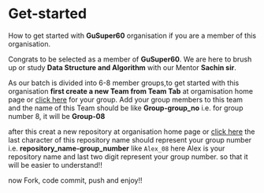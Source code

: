 # Get-started
How to get started with **GuSuper60** organisation if you are a member of this organisation.

Congrats to be selected as a member of **GuSuper60**. We are here to brush up or study **Data Structure and Algorithm** with our Mentor **Sachin sir**.

As our batch is divided into  6-8 member groups,to get started with this organisation **first create a new Team from Team Tab** at orgamisation home page or [click here](https://github.com/orgs/GUSuper60/teams) for your group. Add your group members to this team and the name of this Team should be like **Group-group_no** i.e. for group number 8, it will be **Group-08**

after this creat a new repository at organisation home page or [click here](https://github.com/organizations/GUSuper60/repositories/new) the last character of this repository name should represent your group number i.e. **repository_name-group_number** like `Alex_08` here Alex is your repository name and last two digit represent your group number.
so that it will be easier to understand!!

now Fork, code commit, push and enjoy!!
